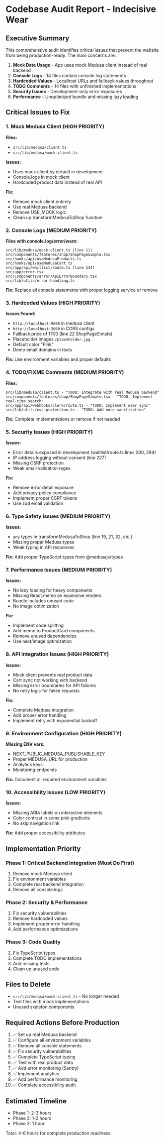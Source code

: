 # Codebase Audit Report - Indecisive Wear

## Executive Summary

This comprehensive audit identifies critical issues that prevent the website from being production-ready. The main concerns are:
1. **Mock Data Usage** - App uses mock Medusa client instead of real backend
2. **Console Logs** - 14 files contain console.log statements
3. **Hardcoded Values** - Localhost URLs and fallback values throughout
4. **TODO Comments** - 14 files with unfinished implementations
5. **Security Issues** - Development-only error exposures
6. **Performance** - Unoptimized bundle and missing lazy loading

## Critical Issues to Fix

### 1. Mock Medusa Client (HIGH PRIORITY)
**Files:** 
- `src/lib/medusa/client.ts`
- `src/lib/medusa/mock-client.ts`

**Issues:**
- Uses mock client by default in development
- Console.logs in mock client
- Hardcoded product data instead of real API

**Fix:**
- Remove mock client entirely
- Use real Medusa backend
- Remove USE_MOCK logic
- Clean up transformMedusaToShop function

### 2. Console Logs (MEDIUM PRIORITY)
**Files with console.log/error/warn:**
```
src/lib/medusa/mock-client.ts (line 11)
src/components/features/shop/ShopPageSimple.tsx
src/hooks/api/useMedusaProducts.ts 
src/hooks/api/useMedusaCart.ts
src/app/api/waitlist/route.ts (line 134)
src/app/error.tsx
src/components/error/ApiErrorBoundary.tsx
src/lib/utils/error-handling.ts
```

**Fix:** Replace all console statements with proper logging service or remove

### 3. Hardcoded Values (HIGH PRIORITY)
**Issues Found:**
- `http://localhost:9000` in medusa client
- `http://localhost:3000` in CORS configs
- Fallback price of 1700 (line 22 ShopPageSimple)
- Placeholder images `/placeholder.jpg`
- Default color "Pink" 
- Demo email domains in tests

**Fix:** Use environment variables and proper defaults

### 4. TODO/FIXME Comments (MEDIUM PRIORITY)
**Files:**
```
src/lib/medusa/client.ts - "TODO: Integrate with real Medusa backend"
src/components/features/shop/ShopPageSimple.tsx - "TODO: Implement real-time search"
src/app/api/webhooks/clerk/route.ts - "TODO: Implement user sync"
src/lib/utils/xss-protection.ts - "TODO: Add more sanitization"
```

**Fix:** Complete implementations or remove if not needed

### 5. Security Issues (HIGH PRIORITY)
**Issues:**
- Error details exposed in development (waitlist/route.ts lines 260, 294)
- IP address logging without consent (line 227)
- Missing CSRF protection
- Weak email validation regex

**Fix:** 
- Remove error detail exposure
- Add privacy policy compliance
- Implement proper CSRF tokens
- Use zod email validation

### 6. Type Safety Issues (MEDIUM PRIORITY)
**Issues:**
- `any` types in transformMedusaToShop (line 19, 21, 32, etc.)
- Missing proper Medusa types
- Weak typing in API responses

**Fix:** Add proper TypeScript types from @medusajs/types

### 7. Performance Issues (MEDIUM PRIORITY)
**Issues:**
- No lazy loading for heavy components
- Missing React.memo on expensive renders
- Bundle includes unused code
- No image optimization

**Fix:**
- Implement code splitting
- Add memo to ProductCard components
- Remove unused dependencies
- Use next/image optimization

### 8. API Integration Issues (HIGH PRIORITY)
**Issues:**
- Mock client prevents real product data
- Cart sync not working with backend
- Missing error boundaries for API failures
- No retry logic for failed requests

**Fix:**
- Complete Medusa integration
- Add proper error handling
- Implement retry with exponential backoff

### 9. Environment Configuration (HIGH PRIORITY)
**Missing ENV vars:**
- NEXT_PUBLIC_MEDUSA_PUBLISHABLE_KEY
- Proper MEDUSA_URL for production
- Analytics keys
- Monitoring endpoints

**Fix:** Document all required environment variables

### 10. Accessibility Issues (LOW PRIORITY)
**Issues:**
- Missing ARIA labels on interactive elements
- Color contrast in some pink gradients
- No skip navigation link

**Fix:** Add proper accessibility attributes

## Implementation Priority

### Phase 1: Critical Backend Integration (Must Do First)
1. Remove mock Medusa client
2. Fix environment variables
3. Complete real backend integration
4. Remove all console.logs

### Phase 2: Security & Performance
1. Fix security vulnerabilities
2. Remove hardcoded values
3. Implement proper error handling
4. Add performance optimizations

### Phase 3: Code Quality
1. Fix TypeScript types
2. Complete TODO implementations
3. Add missing tests
4. Clean up unused code

## Files to Delete
- `src/lib/medusa/mock-client.ts` - No longer needed
- Test files with mock implementations
- Unused skeleton components

## Required Actions Before Production
1. ✅ Set up real Medusa backend
2. ✅ Configure all environment variables
3. ✅ Remove all console statements
4. ✅ Fix security vulnerabilities
5. ✅ Complete TypeScript typing
6. ✅ Test with real product data
7. ✅ Add error monitoring (Sentry)
8. ✅ Implement analytics
9. ✅ Add performance monitoring
10. ✅ Complete accessibility audit

## Estimated Timeline
- Phase 1: 2-3 hours
- Phase 2: 1-2 hours  
- Phase 3: 1 hour

Total: 4-6 hours for complete production readiness